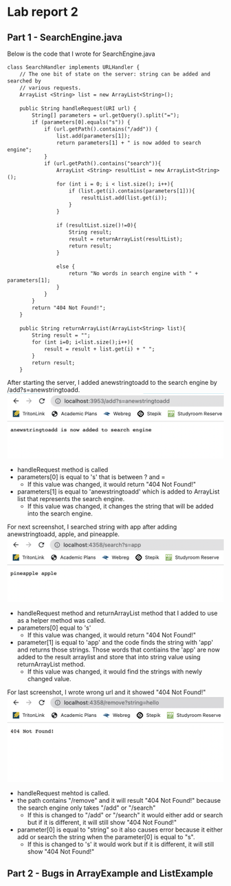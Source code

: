 # Lab report 2
## Part 1 - SearchEngine.java
Below is the code that I wrote for SearchEngine.java 
```
class SearchHandler implements URLHandler {
    // The one bit of state on the server: string can be added and searched by
    // various requests.
    ArrayList <String> list = new ArrayList<String>();

    public String handleRequest(URI url) {
        String[] parameters = url.getQuery().split("=");
        if (parameters[0].equals("s")) {
            if (url.getPath().contains("/add")) {
                list.add(parameters[1]);
                return parameters[1] + " is now added to search engine";
            }
            if (url.getPath().contains("search")){
                ArrayList <String> resultList = new ArrayList<String>();
                for (int i = 0; i < list.size(); i++){
                    if (list.get(i).contains(parameters[1])){
                        resultList.add(list.get(i));
                    }
                }

                if (resultList.size()!=0){
                    String result;
                    result = returnArrayList(resultList);
                    return result; 
                }
                
                else {
                    return "No words in search engine with " + parameters[1];
                }
            }
        }
        return "404 Not Found!";
    }

    public String returnArrayList(ArrayList<String> list){
        String result = "";
        for (int i=0; i<list.size();i++){
            result = result + list.get(i) + " ";
        }
        return result; 
    }
```
After starting the server, I added anewstringtoadd to the search engine by /add?s=anewstringtoadd. 
![image](addanew.png)
- handleRequest method is called 
- parameters[0] is equal to 's' that is between ? and =
    - If this value was changed, it would return "404 Not Found!" 
- parameters[1] is equal to 'anewstringtoadd' which is added to ArrayList list that represents the search engine. 
    - If this value was changed, it changes the string that will be added into the search engine. 

For next screenshot, I searched string with app after adding anewstringtoadd, apple, and pineapple. 
![image](searchapp.png)
- handleRequest method and returnArrayList method that I added to use as a helper method was called.
- parameters[0] equal to 's' 
    - If this value was changed, it would return "404 Not Found!"
- parameter[1] is equal to 'app' and the code finds the string with 'app' and returns those strings. Those words that contiains the 'app' are now added to the result arraylist and store that into string value using returnArrayList method. 
    - If this value was changed, it would find the strings with newly changed value. 

For last screenshot, I wrote wrong url and it showed "404 Not Found!" 
![image](wrong.png)
- handleRequest mehtod is called. 
- the path contains "/remove" and it will result "404 Not Found!" because the search engine only takes "/add" or "/search" 
    - If this is changed to "/add" or "/search" it would either add or search but if it is different, it will still show "404 Not Found!"
- parameter[0] is equal to "string" so it also causes error because it either add or search the string when the parameter[0] is equal to "s". 
    - If this is changed to 's' it would work but if it is different, it will still show "404 Not Found!"

## Part 2 - Bugs in ArrayExample and ListExample 